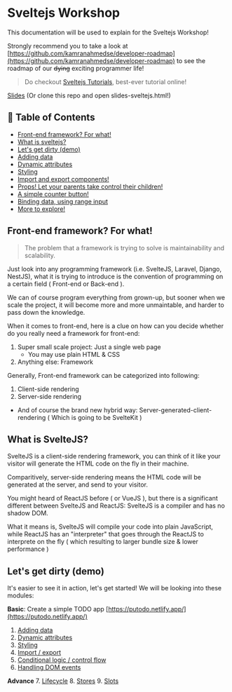 # Sveltejs Workshop

This documentation will be used to explain for the Sveltejs Workshop!

Strongly recommend you to take a look at [https://github.com/kamranahmedse/developer-roadmap](https://github.com/kamranahmedse/developer-roadmap) to see the roadmap of our <s>dying</s> exciting programmer life!

> Do checkout [Sveltejs Tutorials](https://svelte.dev/tutorial), best-ever tutorial online!

[Slides](https://slides.com/rainchai/sveltejs/fullscreen) (Or clone this repo and open slides-sveltejs.html!)

## 📝 Table of Contents

- [Front-end framework? For what!](#why)
- [What is sveltejs?](#what)
- [Let's get dirty (demo)](#how)
- [Adding data](https://svelte.dev/tutorial/adding-data)
- [Dynamic attributes](https://svelte.dev/tutorial/dynamic-attributes)
- [Styling](https://svelte.dev/tutorial/styling)
- [Import and export components!](https://svelte.dev/tutorial/nested-components)
- [Props! Let your parents take control their children!](https://svelte.dev/tutorial/declaring-props)
- [A simple counter button!](https://svelte.dev/tutorial/reactive-assignments)
- [Binding data, using range input](https://svelte.dev/tutorial/text-inputs)
- [More to explore!](https://github.com/kamranahmedse/developer-roadmap)

## Front-end framework? For what! <a name="#why"></a>

> The problem that a framework is trying to solve is maintainability and scalability.

Just look into any programming framework (i.e. SvelteJS, Laravel, Django, NestJS), what it is trying to introduce is the convention of programming on a certain field ( Front-end or Back-end ).

We can of course program everything from grown-up, but sooner when we scale the project, it will become more and more unmaintable, and harder to pass down the knowledge.

When it comes to front-end, here is a clue on how can you decide whether do you really need a framework for front-end:

1. Super small scale project: Just a single web page
    - You may use plain HTML & CSS
2. Anything else: Framework

Generally, Front-end framework can be categorized into following:

1. Client-side rendering
2. Server-side rendering

* And of course the brand new hybrid way: Server-generated-client-rendering ( Which is going to be SvelteKit )

## What is SvelteJS? <a name="#what"></a>

SvelteJS is a client-side rendering framework, you can think of it like your visitor will generate the HTML code on the fly in their machine.

Comparitively, server-side rendering means the HTML code will be generated at the server, and send to your visitor.

You might heard of ReactJS before ( or VueJS ), but there is a significant different between SvelteJS and ReactJS: SvelteJS is a compiler and has no shadow DOM.

What it means is, SvelteJS will compile your code into plain JavaScript, while ReactJS has an "interpreter" that goes through the ReactJS to interprete on the fly ( which resulting to larger bundle size & lower performance )

## Let's get dirty (demo)

It's easier to see it in action, let's get started!
We will be looking into these modules:

**Basic**: Create a simple TODO app [https://putodo.netlify.app/](https://putodo.netlify.app/)
1. [Adding data](https://svelte.dev/tutorial/adding-data)
2. [Dynamic attributes](https://svelte.dev/tutorial/dynamic-attributes)
3. [Styling](https://svelte.dev/tutorial/styling)
4. [Import / export](https://svelte.dev/tutorial/nested-components)
5. [Conditional logic / control flow](https://svelte.dev/tutorial/nested-components)
6. [Handling DOM events](https://svelte.dev/tutorial/nested-components)

**Advance**
7. [Lifecycle](https://svelte.dev/tutorial/onmount)
8. [Stores](https://svelte.dev/tutorial/writable-stores)
9. [Slots](https://svelte.dev/tutorial/slots)
